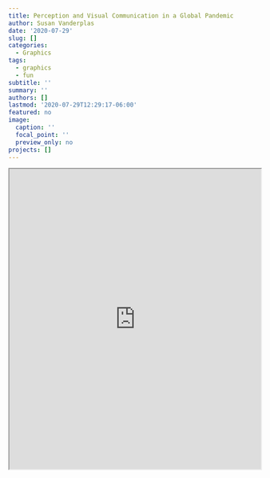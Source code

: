 ```yaml
---
title: Perception and Visual Communication in a Global Pandemic
author: Susan Vanderplas
date: '2020-07-29'
slug: []
categories:
  - Graphics
tags:
  - graphics
  - fun
subtitle: ''
summary: ''
authors: []
lastmod: '2020-07-29T12:29:17-06:00'
featured: no
image:
  caption: ''
  focal_point: ''
  preview_only: no
projects: []
---
```


<iframe src="https://srvanderplas.github.io/Presentations/2020-DSSV/" height="600px" width = "100%"/>
